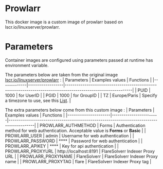 # Prowlarr
This docker image is a custom image of prowlarr based on lscr.io/linuxserver/prowlarr.

# Parameters
Container images are configured using parameters passed at runtime has environment variable. 

The parameters below are taken from the original image [lscr.io/linuxserver/prowlarr](https://hub.docker.com/r/linuxserver/prowlarr) :
|  Parameters | Examples values  | Functions                                                                                                      |
|-------------|------------------|----------------------------------------------------------------------------------------------------------------|
| PUID        |  1000            | for UserID                                                                                                     |
| PGID        |  1000            | for GroupID                                                                                                    |
| TZ          |  Europe/Paris    | Specify a timezone to use, see this [List](https://en.wikipedia.org/wiki/List_of_tz_database_time_zones#List). |

The extra parameters below come from this custom image :
|  Parameters          | Examples values        | Functions                                                                                 |
|----------------------|------------------------|-------------------------------------------------------------------------------------------|
| PROWLARR_AUTHMETHOD  |  Forms                 | Authentication method for web authentication. Acceptable value is **Forms** or **Basic**  |
| PROWLARR_USER        |  admin                 | Username for web authentication                                                           |
| PROWLARR_PASSWORD    |  ****                  | Password for web authentication                                                           |
| PROWLARR_APIKEY      |  ****                  | Key for api authentication                                                                |
| PROWLARR_PROXYURL    |  http://localhost:8191 | FlareSolverr Indexer Proxy URL                                                            |
| PROWLARR_PROXYNAME   |  FlareSolverr          | FlareSolverr Indexer Proxy name                                                           |
| PROWLARR_PROXYTAG    |  flare                 | FlareSolverr Indexer Proxy tag                                                            |
